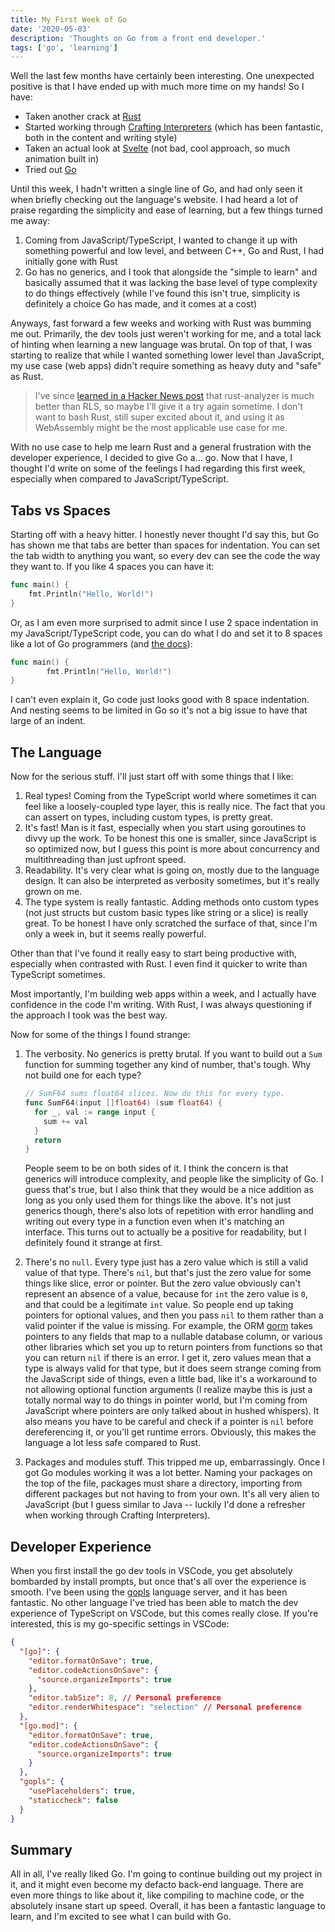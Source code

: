 ```yaml
---
title: My First Week of Go
date: '2020-05-03'
description: 'Thoughts on Go from a front end developer.'
tags: ['go', 'learning']
---
```


Well the last few months have certainly been interesting. One unexpected
positive is that I have ended up with much more time on my hands! So I have:

- Taken another crack at [Rust](https://www.rust-lang.org/)
- Started working through
  [Crafting Interpreters](https://craftinginterpreters.com/) (which has been
  fantastic, both in the content and writing style)
- Taken an actual look at [Svelte](https://svelte.dev/) (not bad, cool approach,
  so much animation built in)
- Tried out [Go](https://golang.org/)

Until this week, I hadn't written a single line of Go, and had only seen it when
briefly checking out the language's website. I had heard a lot of praise
regarding the simplicity and ease of learning, but a few things turned me away:

1. Coming from JavaScript/TypeScript, I wanted to change it up with something
   powerful and low level, and between C++, Go and Rust, I had initially gone
   with Rust
1. Go has no generics, and I took that alongside the "simple to learn" and
   basically assumed that it was lacking the base level of type complexity to do
   things effectively (while I've found this isn't true, simplicity is
   definitely a choice Go has made, and it comes at a cost)

Anyways, fast forward a few weeks and working with Rust was bumming me out.
Primarily, the dev tools just weren't working for me, and a total lack of
hinting when learning a new language was brutal. On top of that, I was starting
to realize that while I wanted something lower level than JavaScript, my use
case (web apps) didn't require something as heavy duty and "safe" as Rust.

> I've since
> [learned in a Hacker News post](https://news.ycombinator.com/item?id=22995466)
> that rust-analyzer is much better than RLS, so maybe I'll give it a try again
> sometime. I don't want to bash Rust, still super excited about it, and using
> it as WebAssembly might be the most applicable use case for me.

With no use case to help me learn Rust and a general frustration with the
developer experience, I decided to give Go a... go. Now that I have, I thought
I'd write on some of the feelings I had regarding this first week, especially
when compared to JavaScript/TypeScript.

## Tabs vs Spaces

Starting off with a heavy hitter. I honestly never thought I'd say this, but Go
has shown me that tabs are better than spaces for indentation. You can set the
tab width to anything you want, so every dev can see the code the way they want
to. If you like 4 spaces you can have it:

```go
func main() {
    fmt.Println("Hello, World!")
}
```

Or, as I am even more surprised to admit since I use 2 space indentation in my
JavaScript/TypeScript code, you can do what I do and set it to 8 spaces like a
lot of Go programmers (and [the docs](https://golang.org/)):

```go
func main() {
        fmt.Println("Hello, World!")
}
```

I can't even explain it, Go code just looks good with 8 space indentation. And
nesting seems to be limited in Go so it's not a big issue to have that large of
an indent.

## The Language

Now for the serious stuff. I'll just start off with some things that I like:

1. Real types! Coming from the TypeScript world where sometimes it can feel like
   a loosely-coupled type layer, this is really nice. The fact that you can
   assert on types, including custom types, is pretty great.
1. It's fast! Man is it fast, especially when you start using goroutines to
   divvy up the work. To be honest this one is smaller, since JavaScript is so
   optimized now, but I guess this point is more about concurrency and
   multithreading than just upfront speed.
1. Readability. It's very clear what is going on, mostly due to the language
   design. It can also be interpreted as verbosity sometimes, but it's really
   grown on me.
1. The type system is really fantastic. Adding methods onto custom types (not
   just structs but custom basic types like string or a slice) is really great.
   To be honest I have only scratched the surface of that, since I'm only a week
   in, but it seems really powerful.

Other than that I've found it really easy to start being productive with,
especially when contrasted with Rust. I even find it quicker to write than
TypeScript sometimes.

Most importantly, I'm building web apps within a week, and I actually have
confidence in the code I'm writing. With Rust, I was always questioning if the
approach I took was the best way.

Now for some of the things I found strange:

1.  The verbosity. No generics is pretty brutal. If you want to build out a
    `Sum` function for summing together any kind of number, that's tough. Why
    not build one for each type?

    ```go
    // SumF64 sums float64 slices. Now do this for every type.
    func SumF64(input []float64) (sum float64) {
      for _, val := range input {
        sum += val
      }
      return
    }
    ```

    People seem to be on both sides of it. I think the concern is that generics
    will introduce complexity, and people like the simplicity of Go. I guess
    that's true, but I also think that they would be a nice addition as long as
    you only used them for things like the above. It's not just generics though,
    there's also lots of repetition with error handling and writing out every
    type in a function even when it's matching an interface. This turns out to
    actually be a positive for readability, but I definitely found it strange at
    first.

1.  There's no `null`. Every type just has a zero value which is still a valid
    value of that type. There's `nil`, but that's just the zero value for some
    things like slice, error or pointer. But the zero value obviously can't
    represent an absence of a value, because for `int` the zero value is `0`,
    and that could be a legitimate `int` value. So people end up taking pointers
    for optional values, and then you pass `nil` to them rather than a valid
    pointer if the value is missing. For example, the ORM
    [gorm](https://gorm.io/) takes pointers to any fields that map to a nullable
    database column, or various other libraries which set you up to return
    pointers from functions so that you can return `nil` if there is an error. I
    get it, zero values mean that a type is always valid for that type, but it
    does seem strange coming from the JavaScript side of things, even a little
    bad, like it's a workaround to not allowing optional function arguments (I
    realize maybe this is just a totally normal way to do things in pointer
    world, but I'm coming from JavaScript where pointers are only talked about
    in hushed whispers). It also means you have to be careful and check if a
    pointer is `nil` before dereferencing it, or you'll get runtime errors.
    Obviously, this makes the language a lot less safe compared to Rust.
1.  Packages and modules stuff. This tripped me up, embarrassingly. Once I got
    Go modules working it was a lot better. Naming your packages on the top of
    the file, packages must share a directory, importing from different packages
    but not having to from your own. It's all very alien to JavaScript (but I
    guess similar to Java -- luckily I'd done a refresher when working through
    Crafting Interpreters).

## Developer Experience

When you first install the go dev tools in VSCode, you get absolutely bombarded
by install prompts, but once that's all over the experience is smooth. I've been
using the
[gopls](https://github.com/golang/tools/blob/master/gopls/doc/vscode.md)
language server, and it has been fantastic. No other language I've tried has
been able to match the dev experience of TypeScript on VSCode, but this comes
really close. If you're interested, this is my go-specific settings in VSCode:

```json
{
  "[go]": {
    "editor.formatOnSave": true,
    "editor.codeActionsOnSave": {
      "source.organizeImports": true
    },
    "editor.tabSize": 8, // Personal preference
    "editor.renderWhitespace": "selection" // Personal preference
  },
  "[go.mod]": {
    "editor.formatOnSave": true,
    "editor.codeActionsOnSave": {
      "source.organizeImports": true
    }
  },
  "gopls": {
    "usePlaceholders": true,
    "staticcheck": false
  }
}
```

## Summary

All in all, I've really liked Go. I'm going to continue building out my project
in it, and it might even become my defacto back-end language. There are even
more things to like about it, like compiling to machine code, or the absolutely
insane start up speed. Overall, it has been a fantastic language to learn, and
I'm excited to see what I can build with Go.
